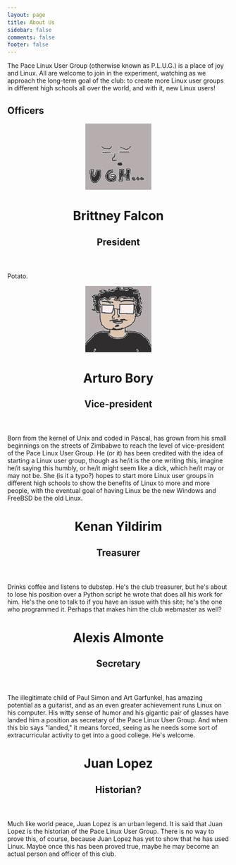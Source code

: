 ```yaml
---
layout: page
title: About Us
sidebar: false
comments: false
footer: false
---
```


The Pace Linux User Group (otherwise known as P.L.U.G.) is a place of joy and Linux. All are welcome to join in the experiment, watching as we approach the long-term goal of the club: to create more Linux user groups in different high schools all over the world, and with it, new Linux users!

<div class="officers">
    <h2>Officers</h2>
    <div class="panel radius brittney-falcon">
        <header>
            <img class="avatar" src="../img/officers/brittney.png" width="150" height="150">
            <h1>Brittney Falcon</h1>
            <h2>President</h2>
        </header>
        <p>Potato.</p>
    </div>
    <div class="panel radius arthurnova">
        <header>
            <img class="avatar" src="../img/officers/arthur.png" width="150" height="150">
            <h1>Arturo Bory</h1>
            <h2>Vice-president</h2>
        </header>
        <p>Born from the kernel of Unix and coded in Pascal, has grown from his small beginnings on the streets of Zimbabwe to reach the level of vice-president of the Pace Linux User Group. He (or it) has been credited with the idea of starting a Linux user group, though as he/it is the one writing this, imagine he/it saying this humbly, or he/it might seem like a dick, which he/it may or may not be. She (is it a typo?) hopes to start more Linux user groups in different high schools to show the benefits of Linux to more and more people, with the eventual goal of having Linux be the new Windows and FreeBSD be the old Linux.</p>
    </div>
    <div class="panel radius kenan">
        <header>
            <h1>Kenan Yildirim</h1>
            <h2>Treasurer</h2>
        </header>
        <p>Drinks coffee and listens to dubstep. He's the club treasurer, but he's about to lose his position over a Python script he wrote that does all his work for him. He's the one to talk to if you have an issue with this site; he's the one who programmed it. Perhaps that makes him the club webmaster as well?</p>
    </div>
    <div class="panel radius boywithglasses">
        <header>
            <h1>Alexis Almonte</h1>
            <h2>Secretary</h2>
        </header>
        <p>The illegitimate child of Paul Simon and Art Garfunkel, has amazing potential as a guitarist, and as an even greater achievement runs Linux on his computer. His witty sense of humor and his gigantic pair of glasses have landed him a position as secretary of the Pace Linux User Group. And when this bio says "landed," it means forced, seeing as he needs some sort of extracurricular activity to get into a good college. He's welcome.</p>
    </div>
    <div class="panel radius jp">
        <header>
            <h1>Juan Lopez</h1>
            <h2>Historian?</h2>
        </header>
        <p>Much like world peace, Juan Lopez is an urban legend. It is said that Juan Lopez is the historian of the Pace Linux User Group. There is no way to prove this, of course, because Juan Lopez has yet to show that he has used Linux. Maybe once this has been proved true, maybe he may become an actual person and officer of this club.</p>
    </div>
</div>